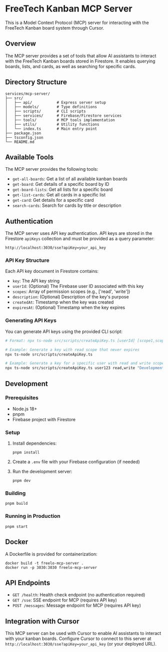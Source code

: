 # FreeTech Kanban MCP Server

This is a Model Context Protocol (MCP) server for interacting with the FreeTech Kanban board system through Cursor.

## Overview

The MCP server provides a set of tools that allow AI assistants to interact with the FreeTech Kanban boards stored in Firestore. It enables querying boards, lists, and cards, as well as searching for specific cards.

## Directory Structure

```
services/mcp-server/
├── src/
│   ├── api/           # Express server setup
│   ├── models/        # Type definitions
│   ├── scripts/       # CLI scripts
│   ├── services/      # Firebase/Firestore services
│   ├── tools/         # MCP tools implementation
│   ├── utils/         # Utility functions
│   └── index.ts       # Main entry point
├── package.json
├── tsconfig.json
└── README.md
```

## Available Tools

The MCP server provides the following tools:

- `get-all-boards`: Get a list of all available kanban boards
- `get-board`: Get details of a specific board by ID
- `get-board-lists`: Get all lists for a specific board
- `get-list-cards`: Get all cards in a specific list
- `get-card`: Get details for a specific card
- `search-cards`: Search for cards by title or description

## Authentication

The MCP server uses API key authentication. API keys are stored in the Firestore `apiKeys` collection and must be provided as a query parameter:

```
http://localhost:3030/sse?apiKey=your_api_key
```

### API Key Structure

Each API key document in Firestore contains:

- `key`: The API key string
- `userId`: (Optional) The Firebase user ID associated with this key
- `scopes`: Array of permission scopes (e.g., ['read', 'write'])
- `description`: (Optional) Description of the key's purpose
- `createdAt`: Timestamp when the key was created
- `expiresAt`: (Optional) Timestamp when the key expires

### Generating API Keys

You can generate API keys using the provided CLI script:

```bash
# Format: npx ts-node src/scripts/createApiKey.ts [userId] [scope1,scope2,...] [description] [expiresInDays]

# Example: Generate a key with read scope that never expires
npx ts-node src/scripts/createApiKey.ts

# Example: Generate a key for a specific user with read and write scopes
npx ts-node src/scripts/createApiKey.ts user123 read,write "Development key" 30
```

## Development

### Prerequisites

- Node.js 18+
- pnpm
- Firebase project with Firestore

### Setup

1. Install dependencies:

   ```
   pnpm install
   ```

2. Create a `.env` file with your Firebase configuration (if needed)

3. Run the development server:
   ```
   pnpm dev
   ```

### Building

```
pnpm build
```

### Running in Production

```
pnpm start
```

## Docker

A Dockerfile is provided for containerization:

```
docker build -t freelo-mcp-server .
docker run -p 3030:3030 freelo-mcp-server
```

## API Endpoints

- `GET /health`: Health check endpoint (no authentication required)
- `GET /sse`: SSE endpoint for MCP (requires API key)
- `POST /messages`: Message endpoint for MCP (requires API key)

## Integration with Cursor

This MCP server can be used with Cursor to enable AI assistants to interact with your kanban boards. Configure Cursor to connect to this server at `http://localhost:3030/sse?apiKey=your_api_key` (or your deployed URL).

<!-- IMPORTANT DO NOT REMOVE - YOU CANNOT USE - (dashes) IN TOOL NAMES OR CURSOR WILL NOT UNDERSTAND IT, YOU MUST USE UNDERSCORES INSTEAD OF DASHES -->
